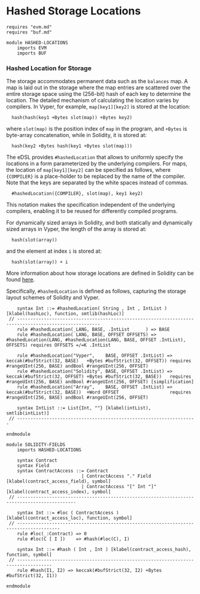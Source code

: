 Hashed Storage Locations
========================

```k
requires "evm.md"
requires "buf.md"

module HASHED-LOCATIONS
    imports EVM
    imports BUF
```

### Hashed Location for Storage

The storage accommodates permanent data such as the `balances` map.
A map is laid out in the storage where the map entries are scattered over the entire storage space using the (256-bit) hash of each key to determine the location.
The detailed mechanism of calculating the location varies by compilers.
In Vyper, for example, `map[key1][key2]` is stored at the location:

```
  hash(hash(key1 +Bytes slot(map)) +Bytes key2)
```

where `slot(map)` is the position index of `map` in the program, and `+Bytes` is byte-array concatenation, while in Solidity, it is stored at:

```
  hash(key2 +Bytes hash(key1 +Bytes slot(map)))
```

The eDSL provides `#hashedLocation` that allows to uniformly specify the locations in a form parameterized by the underlying compilers.
For maps, the location of `map[key1][key2]` can be specified as follows, where `{COMPILER}` is a place-holder to be replaced by the name of the compiler.
Note that the keys are separated by the white spaces instead of commas.

```
  #hashedLocation({COMPILER}, slot(map), key1 key2)
```

This notation makes the specification independent of the underlying compilers, enabling it to be reused for differently compiled programs.

For dynamically sized arrays in Solidity, and both statically and dynamically sized arrays in Vyper, the length of the array is stored at:

```
  hash(slot(array))
```

and the element at index `i` is stored at:

```
  hash(slot(array)) + i
```

More information about how storage locations are defined in Solidity can be found [here](https://solidity.readthedocs.io/en/v0.5.11/miscellaneous.html#layout-of-state-variables-in-storage).

Specifically, `#hashedLocation` is defined as follows, capturing the storage layout schemes of Solidity and Vyper.

```k
    syntax Int ::= #hashedLocation( String , Int , IntList ) [klabel(hashLoc), function, smtlib(hashLoc)]
 // -----------------------------------------------------------------------------------------------------
    rule #hashedLocation(_LANG, BASE, .IntList      ) => BASE
    rule #hashedLocation( LANG, BASE, OFFSET OFFSETS) => #hashedLocation(LANG, #hashedLocation(LANG, BASE, OFFSET .IntList), OFFSETS) requires OFFSETS =/=K .IntList

    rule #hashedLocation("Vyper",    BASE, OFFSET .IntList) => keccak(#bufStrict(32, BASE)   +Bytes #bufStrict(32, OFFSET)) requires #rangeUInt(256, BASE) andBool #rangeUInt(256, OFFSET)
    rule #hashedLocation("Solidity", BASE, OFFSET .IntList) => keccak(#bufStrict(32, OFFSET) +Bytes #bufStrict(32, BASE))   requires #rangeUInt(256, BASE) andBool #rangeUInt(256, OFFSET) [simplification]
    rule #hashedLocation("Array",    BASE, OFFSET .IntList) => keccak(#bufStrict(32, BASE))  +Word OFFSET                   requires #rangeUInt(256, BASE) andBool #rangeUInt(256, OFFSET)

    syntax IntList ::= List{Int, ""} [klabel(intList), smtlib(intList)]
 // -------------------------------------------------------------------
```

```k
endmodule
```

```k
module SOLIDITY-FIELDS
    imports HASHED-LOCATIONS

    syntax Contract
    syntax Field
    syntax ContractAccess ::= Contract
                            | ContractAccess "." Field   [klabel(contract_access_field), symbol]
                            | ContractAccess "[" Int "]" [klabel(contract_access_index), symbol]
 // --------------------------------------------------------------------------------------------

    syntax Int ::= #loc ( ContractAccess ) [klabel(contract_access_loc), function, symbol]
 // --------------------------------------------------------------------------------------
    rule #loc(_:Contract) => 0
    rule #loc(C [ I ])    => #hash(#loc(C), I)

    syntax Int ::= #hash ( Int , Int ) [klabel(contract_access_hash), function, symbol]
 // -----------------------------------------------------------------------------------
    rule #hash(I1, I2) => keccak(#bufStrict(32, I2) +Bytes #bufStrict(32, I1))

endmodule
```
